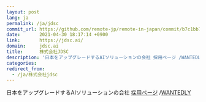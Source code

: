 ```yaml
---
layout: post
lang: ja
permalink: /ja/jdsc
commit_url: https://github.com/remote-jp/remote-in-japan/commit/b7c1bb7e09f68174477f7a2b54d092c10e849ef4
date:       2021-04-30 18:17:14 +0900
link:       https://jdsc.ai/
domain:     jdsc.ai
title:      株式会社JDSC
description: '日本をアップグレードするAIソリューションの会社 採用ページ /WANTEDLY'
categories: 
redirect_from:
  - /ja/株式会社jdsc
---
```


<p>日本をアップグレードするAIソリューションの会社 <a href="https://jdsc.ai/recruit/">採用ページ</a> /<a href="https://www.wantedly.com/companies/jdsc/projects">WANTEDLY</a></p>
